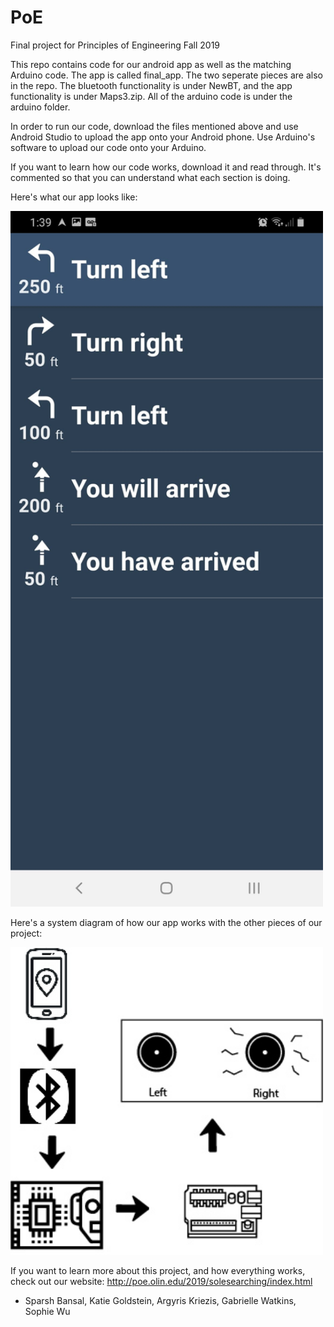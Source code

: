 # PoE
Final project for Principles of Engineering Fall 2019

This repo contains code for our android app as well as the matching Arduino code. The app is called final_app. The two seperate pieces are also in the repo. The bluetooth functionality is under NewBT, and the app functionality is under Maps3.zip. All of the arduino code is under the arduino folder.

In order to run our code, download the files mentioned above and use Android Studio to upload the app onto your Android phone. Use Arduino's software to upload our code onto your Arduino. 

If you want to learn how our code works, download it and read through. It's commented so that you can understand what each section is doing.

Here's what our app looks like:

<img src="https://github.com/sbansal22/PoE/blob/master/final_app3.jpg" alt="app" width="500"/>

Here's a system diagram of how our app works with the other pieces of our project:

<img src="https://github.com/sbansal22/PoE/blob/master/system_diagram.jpg" alt="app" width="500"/>

If you want to learn more about this project, and how everything works, check out our website: http://poe.olin.edu/2019/solesearching/index.html 

- Sparsh Bansal, Katie Goldstein, Argyris Kriezis, Gabrielle Watkins, Sophie Wu
